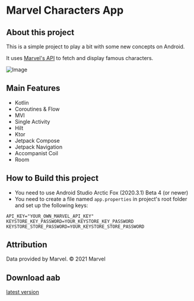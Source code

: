 # Marvel Characters App

## About this project

This is a simple project to play a bit with some new concepts on Android.

It uses [Marvel's API](https://developer.marvel.com/docs) to fetch and display famous characters.

![Image](https://github.com/alvaromr/marvel_android/blob/master/app/app.gif)

## Main Features

+ Kotlin
+ Coroutines & Flow
+ MVI
+ Single Activity
+ Hilt
+ Ktor
+ Jetpack Compose 
+ Jetpack Navigation
+ Accompanist Coil
+ Room

## How to Build this project

+ You need to use Android Studio Arctic Fox (2020.3.1) Beta 4 (or newer)
+ You need to create a file named `app.properties` in project's root folder and set up the following keys:

```
API_KEY="YOUR_OWN_MARVEL_API_KEY"
KEYSTORE_KEY_PASSWORD=YOUR_KEYSTORE_KEY_PASSWORD
KEYSTORE_STORE_PASSWORD=YOUR_KEYSTORE_STORE_PASSWORD
```

## Attribution

Data provided by Marvel. © 2021 Marvel


## Download aab

[latest version](https://github.com/alvaromr/marvel_android/blob/master/app/release/app-release.aab)


